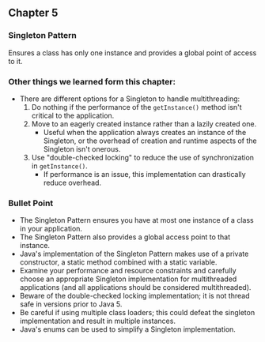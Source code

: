 ## Chapter 5

### Singleton Pattern
Ensures a class has only one instance and provides a global point of
access to it.

### Other things we learned form this chapter:
- There are different options for a Singleton to handle multithreading:
    1. Do nothing if the performance of the `getInstance()` method isn't
       critical to the application.
    2. Move to an eagerly created instance rather than a lazily created
       one.
        - Useful when the application always creates an instance of the
          Singleton, or the overhead of creation and runtime aspects of
          the Singleton isn't onerous.
    3. Use "double-checked locking" to reduce the use of synchronization
       in `getInstance()`.
        - If performance is an issue, this implementation can drastically
          reduce overhead.

### Bullet Point
- The Singleton Pattern ensures you have at most one instance of a
  class in your application.
- The Singleton Pattern also provides a global access point to that
  instance.
- Java's implementation of the Singleton Pattern makes use of a private
  constructor, a static method combined with a static variable.
- Examine your performance and resource constraints and carefully choose
  an appropriate Singleton implementation for multithreaded applications
  (and all applications should be considered multithreaded).
- Beware of the double-checked locking implementation; it is not thread
  safe in versions prior to Java 5.
- Be careful if using multiple class loaders; this could defeat the
  singleton implementation and result in multiple instances.
- Java's enums can be used to simplify a Singleton implementation.